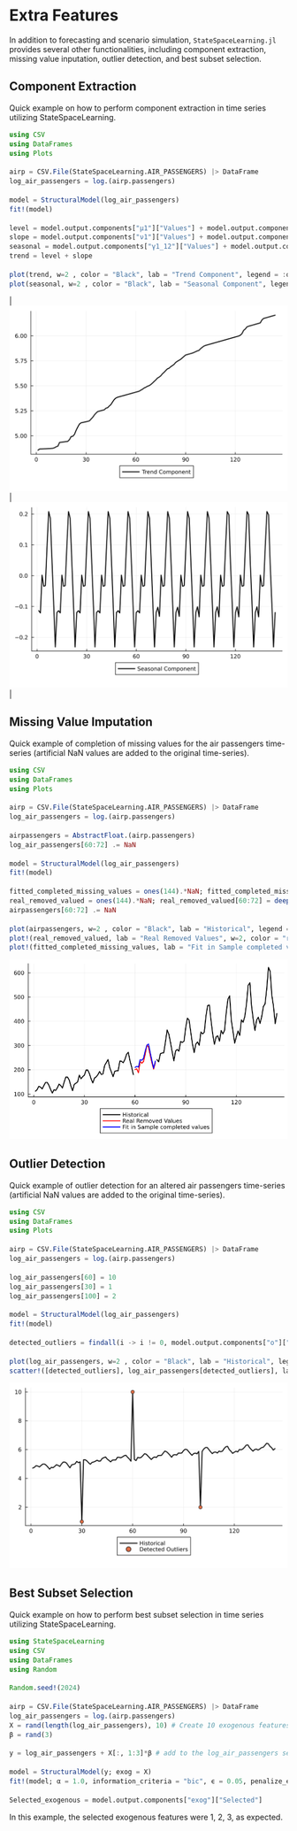 # Extra Features

In addition to forecasting and scenario simulation, ``StateSpaceLearning.jl`` provides several other functionalities, including component extraction, missing value inputation, outlier detection, and best subset selection.

## Component Extraction

Quick example on how to perform component extraction in time series utilizing StateSpaceLearning.

```julia
using CSV
using DataFrames
using Plots

airp = CSV.File(StateSpaceLearning.AIR_PASSENGERS) |> DataFrame
log_air_passengers = log.(airp.passengers)

model = StructuralModel(log_air_passengers)
fit!(model)

level = model.output.components["μ1"]["Values"] + model.output.components["ξ"]["Values"]
slope = model.output.components["ν1"]["Values"] + model.output.components["ζ"]["Values"]
seasonal = model.output.components["γ1_12"]["Values"] + model.output.components["ω_12"]["Values"]
trend = level + slope

plot(trend, w=2 , color = "Black", lab = "Trend Component", legend = :outerbottom)
plot(seasonal, w=2 , color = "Black", lab = "Seasonal Component", legend = :outerbottom)

```

| ![quick_example_trend](assets/trend.svg) | ![quick_example_seas](assets/seasonal.svg)|

## Missing Value Imputation

Quick example of completion of missing values for the air passengers time-series (artificial NaN values are added to the original time-series).

```julia
using CSV
using DataFrames
using Plots

airp = CSV.File(StateSpaceLearning.AIR_PASSENGERS) |> DataFrame
log_air_passengers = log.(airp.passengers)

airpassengers = AbstractFloat.(airp.passengers)
log_air_passengers[60:72] .= NaN

model = StructuralModel(log_air_passengers)
fit!(model)

fitted_completed_missing_values = ones(144).*NaN; fitted_completed_missing_values[60:72] = exp.(model.output.fitted[60:72])
real_removed_valued = ones(144).*NaN; real_removed_valued[60:72] = deepcopy(airp.passengers[60:72])
airpassengers[60:72] .= NaN

plot(airpassengers, w=2 , color = "Black", lab = "Historical", legend = :outerbottom)
plot!(real_removed_valued, lab = "Real Removed Values", w=2, color = "red")
plot!(fitted_completed_missing_values, lab = "Fit in Sample completed values", w=2, color = "blue")

```
![quick_example_completion_airp](assets/quick_example_completion_airp.PNG)

## Outlier Detection

Quick example of outlier detection for an altered air passengers time-series (artificial NaN values are added to the original time-series).

```julia
using CSV
using DataFrames
using Plots

airp = CSV.File(StateSpaceLearning.AIR_PASSENGERS) |> DataFrame
log_air_passengers = log.(airp.passengers)

log_air_passengers[60] = 10
log_air_passengers[30] = 1
log_air_passengers[100] = 2

model = StructuralModel(log_air_passengers)
fit!(model)

detected_outliers = findall(i -> i != 0, model.output.components["o"]["Coefs"])

plot(log_air_passengers, w=2 , color = "Black", lab = "Historical", legend = :outerbottom)
scatter!([detected_outliers], log_air_passengers[detected_outliers], lab = "Detected Outliers")

```
![quick_example_completion_airp](assets/outlier.svg)

## Best Subset Selection

Quick example on how to perform best subset selection in time series utilizing StateSpaceLearning.

```julia
using StateSpaceLearning
using CSV
using DataFrames
using Random

Random.seed!(2024)

airp = CSV.File(StateSpaceLearning.AIR_PASSENGERS) |> DataFrame
log_air_passengers = log.(airp.passengers)
X = rand(length(log_air_passengers), 10) # Create 10 exogenous features 
β = rand(3)

y = log_air_passengers + X[:, 1:3]*β # add to the log_air_passengers series a contribution from only 3 exogenous features.

model = StructuralModel(y; exog = X)
fit!(model; α = 1.0, information_criteria = "bic", ϵ = 0.05, penalize_exogenous = true, penalize_initial_states = true)

Selected_exogenous = model.output.components["exog"]["Selected"]

```

In this example, the selected exogenous features were 1, 2, 3, as expected.